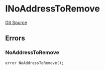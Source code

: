 # INoAddressToRemove
[Git Source](https://github.com/thrackle-io/tron/blob/e7ccb5e31cec6bae24fd2e457f70702e05f2d4b6/src/common/IErrors.sol)


## Errors
### NoAddressToRemove

```solidity
error NoAddressToRemove();
```


